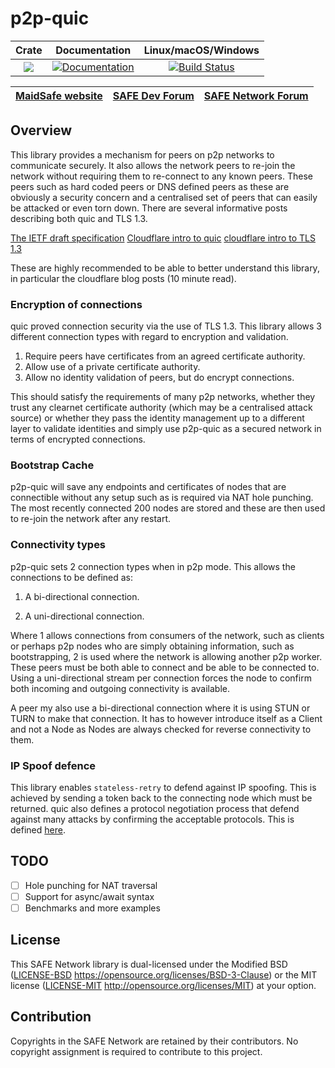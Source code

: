 # p2p-quic

|Crate|Documentation|Linux/macOS/Windows|
|:---:|:-----------:|:-----------------:|
|[![](http://meritbadge.herokuapp.com/p2p-quic)](https://crates.io/crates/p2p-quic)|[![Documentation](https://docs.rs/p2p-quic/badge.svg)](https://docs.rs/p2p-quic)|[![Build Status](https://travis-ci.com/ustulation/using-quinn.svg?branch=master)](https://travis-ci.com/maidsafe/config_file_handler)|

| [MaidSafe website](https://maidsafe.net) | [SAFE Dev Forum](https://forum.safedev.org) | [SAFE Network Forum](https://safenetforum.org) |
|:-------------------------------------:|:---------------------------------------:|:------------------------------------------:|

## Overview

This library provides a mechanism for peers on p2p networks to communicate
securely. It also allows the network peers to re-join the network without
requiring them to re-connect to any known peers. These peers such as hard coded
peers or DNS defined peers as these are obviously a security concern and
a centralised set of peers that can easily be attacked or even torn down. There
are several informative posts describing both quic and TLS 1.3.

[The IETF draft specification](https://tools.ietf.org/html/draft-ietf-quic-transport-03#section-7.1)
[Cloudflare intro to quic](https://blog.cloudflare.com/the-road-to-quic/)
[cloudflare intro to TLS 1.3](https://www.cloudflare.com/learning-resources/tls-1-3/)

These are highly recommended to be able to better understand this library, in
particular the cloudflare blog posts (10 minute read).

### Encryption of connections

quic proved connection security via the use of TLS 1.3. This library allows 3 different connection types with regard to encryption and validation.

1. Require peers have certificates from an agreed certificate authority.
2. Allow use of a private certificate authority.
3. Allow no identity validation of peers, but do encrypt connections.

This should satisfy the requirements of many p2p networks, whether they trust any clearnet certificate authority (which may be a centralised attack source) or whether they pass the identity management up to a different layer to validate identities and simply use p2p-quic as a secured network in terms of encrypted connections.

### Bootstrap Cache

p2p-quic will save any endpoints and certificates of nodes that are connectible
without any setup such as is required via NAT hole punching. The most recently
connected 200 nodes are stored and these are then used to re-join the network
after any restart.

### Connectivity types

p2p-quic sets 2 connection types when in p2p mode. This allows the connections to be defined as:

1. A bi-directional connection.

2. A uni-directional connection.

Where 1 allows connections from consumers of the network, such as clients or
perhaps p2p nodes who are simply obtaining information, such as bootstrapping,
2 is used where the network is allowing another p2p worker. These peers must be
both able to connect and be able to be connected to. Using a uni-directional
stream per connection forces the node to confirm both incoming and outgoing
connectivity is available.

A peer my also use a bi-directional connection where it is using STUN or TURN
to make that connection. It has to however introduce itself as a Client and
not a Node as Nodes are always checked for reverse connectivity to them.

### IP Spoof defence

This library enables `stateless-retry` to defend against IP spoofing. This is
achieved by sending a token back to the connecting node which must be returned.
quic also defines a protocol negotiation process that defend against many
attacks by confirming the acceptable protocols. This is defined
[here](https://tools.ietf.org/html/draft-ietf-quic-transport-03#section-7.1).

## TODO

- [ ] Hole punching for NAT traversal
- [ ] Support for async/await syntax
- [ ] Benchmarks and more examples

## License

This SAFE Network library is dual-licensed under the Modified BSD ([LICENSE-BSD](LICENSE-BSD) https://opensource.org/licenses/BSD-3-Clause) or the MIT license ([LICENSE-MIT](LICENSE-MIT) http://opensource.org/licenses/MIT) at your option.

## Contribution

Copyrights in the SAFE Network are retained by their contributors. No copyright assignment is required to contribute to this project.
